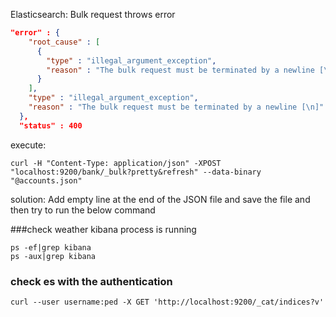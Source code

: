 Elasticsearch: Bulk request throws error 
```json
"error" : {
    "root_cause" : [
      {
        "type" : "illegal_argument_exception",
        "reason" : "The bulk request must be terminated by a newline [\n]"
      }
    ],
    "type" : "illegal_argument_exception",
    "reason" : "The bulk request must be terminated by a newline [\n]"
  },
  "status" : 400
```
execute:
```shell script
curl -H "Content-Type: application/json" -XPOST "localhost:9200/bank/_bulk?pretty&refresh" --data-binary "@accounts.json"
```
solution: Add empty line at the end of the JSON file and save the file and then try to run the below command

###check weather kibana process is running 
```shell script
ps -ef|grep kibana
ps -aux|grep kibana
```
### check es with the authentication 
```shell script
curl --user username:ped -X GET 'http://localhost:9200/_cat/indices?v'
```
